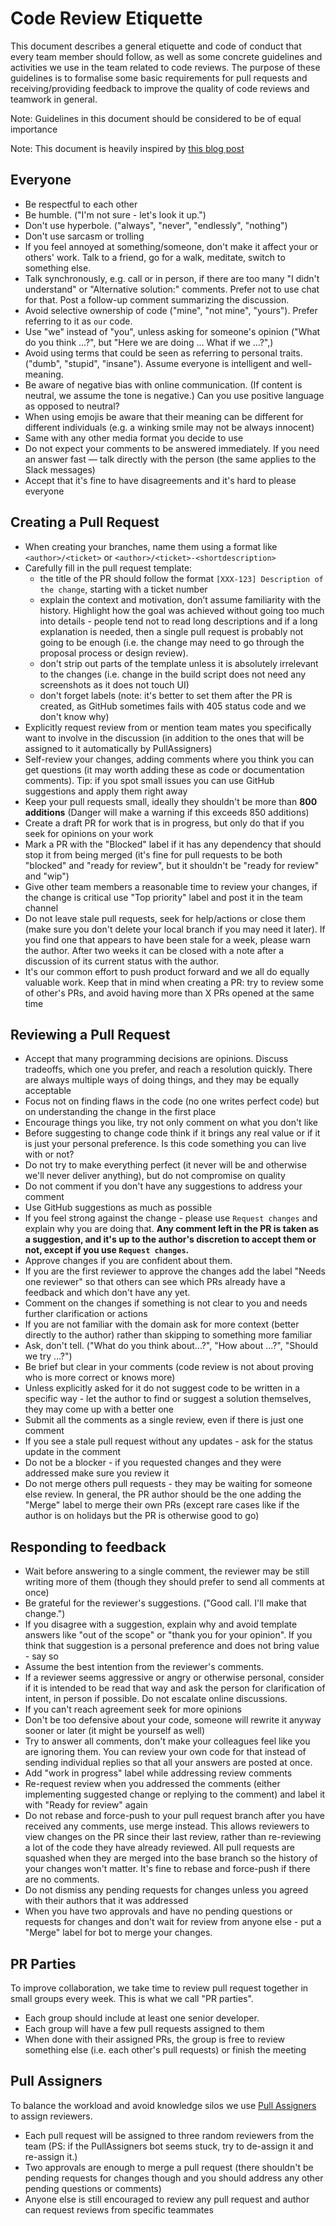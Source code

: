 Code Review Etiquette
===========

This document describes a general etiquette and code of conduct that every team member should follow, as well as some concrete guidelines and activities we use in the team related to code reviews.
The purpose of these guidelines is to formalise some basic requirements for pull requests and receiving/providing feedback to improve the quality of code reviews and teamwork in general.

Note: Guidelines in this document should be considered to be of equal importance

Note: This document is heavily inspired by [this blog post](https://github.blog/2015-01-21-how-to-write-the-perfect-pull-request/)

Everyone
--------

* Be respectful to each other
* Be humble. ("I'm not sure - let's look it up.")
* Don't use hyperbole. ("always", "never", "endlessly", "nothing")
* Don't use sarcasm or trolling
* If you feel annoyed at something/someone, don't make it affect your or others' work. Talk to a friend, go for a walk, meditate, switch to something else.
* Talk synchronously, e.g. call or in person, if there are too many "I didn't understand" or "Alternative solution:" comments. Prefer not to use chat for that. Post a follow-up
  comment summarizing the discussion.
* Avoid selective ownership of code ("mine", "not mine", "yours"). Prefer referring to it as `our` code.
* Use "we" instead of "you", unless asking for someone's opinion ("What do you think ...?", but "Here we are doing ... What if we ...?",)
* Avoid using terms that could be seen as referring to personal traits. ("dumb",
  "stupid", "insane"). Assume everyone is intelligent and well-meaning.
* Be aware of negative bias with online communication. (If content is neutral, we assume the tone is negative.) Can you use positive language as opposed to neutral?
* When using emojis be aware that their meaning can be different for different individuals (e.g. a winking smile may not be always innocent)
* Same with any other media format you decide to use
* Do not expect your comments to be answered immediately. If you need an answer fast — talk directly with the person (the same applies to the Slack messages)
* Accept that it's fine to have disagreements and it's hard to please everyone


Creating a Pull Request
--------

* When creating your branches, name them using a format like `<author>/<ticket>` or `<author>/<ticket>-<shortdescription>`
* Carefully fill in the pull request template:
	* the title of the PR should follow the format `[XXX-123] Description of the change`, starting with a ticket number
	* explain the context and motivation, don’t assume familiarity with the history. Highlight how the goal was achieved without going too much into details - people tend not to read long descriptions and if a long explanation is needed, then a single pull request is probably not going to be enough (i.e. the change may need to go through the proposal process or design review). 
	* don't strip out parts of the template unless it is absolutely irrelevant to the changes (i.e. change in the build script does not need any screenshots as it does not touch UI)
	* don't forget labels (note: it's better to set them after the PR is created, as GitHub sometimes fails with 405 status code and we don't know why)
* Explicitly request review from or mention team mates you specifically want to involve in the discussion (in addition to the ones that will be assigned to it automatically by PullAssigners)
* Self-review your changes, adding comments where you think you can get questions (it may worth adding these as code or documentation comments). Tip: if you spot small issues you can use GitHub suggestions and apply them right away
* Keep your pull requests small, ideally they shouldn't be more than **800 additions** (Danger will make a warning if this exceeds 850 additions)
* Create a draft PR for work that is in progress, but only do that if you seek for opinions on your work
* Mark a PR with the "Blocked" label if it has any dependency that should stop it from being merged (it's fine for pull requests to be both "blocked" and "ready for review", but it shouldn't be "ready for review" and "wip")
* Give other team members a reasonable time to review your changes, if the change is critical use "Top priority" label and post it in the team channel
* Do not leave stale pull requests, seek for help/actions or close them (make sure you don't delete your local branch if you may need it later). If you find one that appears to have been stale for a week, please warn the author. After two weeks it can be closed with a note after a discussion of its current status with the author.
* It's our common effort to push product forward and we all do equally valuable work. Keep that in mind when creating a PR: try to review some of other's PRs, and avoid having more than X PRs opened at the same time


Reviewing a Pull Request
--------

* Accept that many programming decisions are opinions. Discuss tradeoffs, which one
  you prefer, and reach a resolution quickly. There are always multiple ways of doing things, and they may be equally acceptable
* Focus not on finding flaws in the code (no one writes perfect code) but on understanding the change in the first place
* Encourage things you like, try not only comment on what you don't like
* Before suggesting to change code think if it brings any real value or if it is just your personal preference. Is this code something you can live with or not?
* Do not try to make everything perfect (it never will be and otherwise we'll never deliver anything), but do not compromise on quality
* Do not comment if you don't have any suggestions to address your comment
* Use GitHub suggestions as much as possible
* If you feel strong against the change - please use `Request changes` and explain why you are doing that. **Any comment left in the PR is taken as a suggestion, and it's up to the author's discretion to accept them or not, except if you use `Request changes`.**
* Approve changes if you are confident about them. 
* If you are the first reviewer to approve the changes add the label "Needs one reviewer" so that others can see which PRs already have a feedback and which don't have any yet.
* Comment on the changes if something is not clear to you and needs further clarification or actions
* If you are not familiar with the domain ask for more context (better directly to the author) rather than skipping to something more familiar
* Ask, don't tell. ("What do you think about...?", "How about ...?", "Should we try ...?")
* Be brief but clear in your comments (code review is not about proving who is more correct or knows more)
* Unless explicitly asked for it do not suggest code to be written in a specific way - let the author to find or suggest a solution themselves, they may come up with a better one
* Submit all the comments as a single review, even if there is just one comment
* If you see a stale pull request without any updates - ask for the status update in the comment
* Do not be a blocker - if you requested changes and they were addressed make sure you review it
* Do not merge others pull requests - they may be waiting for someone else review. In general, the PR author should be the one adding the "Merge" label to merge their own PRs (except rare cases like if the author is on holidays but the PR is otherwise good to go)

Responding to feedback
-------------------------

* Wait before answering to a single comment, the reviewer may be still writing more of them (though they should prefer to send all comments at once)
* Be grateful for the reviewer's suggestions. ("Good call. I'll make that
  change.")
* If you disagree with a suggestion, explain why and avoid template answers like "out of the scope" or "thank you for your opinion". If you think that suggestion is a personal preference and does not bring value - say so
* Assume the best intention from the reviewer's comments.
* If a reviewer seems aggressive or angry or otherwise personal, consider if it is intended to be read that way and ask the person for clarification of intent, in person if possible. Do not escalate online discussions.
* If you can't reach agreement seek for more opinions
* Don't be too defensive about your code, someone will rewrite it anyway sooner or later (it might be yourself as well)
* Try to answer all comments, don't make your colleagues feel like you are ignoring them. You can review your own code for that instead of sending individual replies so that all your answers are posted at once.
* Add "work in progress" label while addressing review comments
* Re-request review when you addressed the comments (either implementing suggested change or replying to the comment) and label it with "Ready for review" again
* Do not rebase and force-push to your pull request branch after you have received any comments, use merge instead. This allows reviewers to view changes on the PR since their last review, rather than re-reviewing a lot of the code they have already reviewed. All pull requests are squashed when they are merged into the base branch so the history of your changes won't matter. It's fine to rebase and force-push if there are no comments.
* Do not dismiss any pending requests for changes unless you agreed with their authors that it was addressed
* When you have two approvals and have no pending questions or requests for changes and don't wait for review from anyone else - put a "Merge" label for bot to merge your changes.


PR Parties
--------

To improve collaboration, we take time to review pull request together in small groups every week. This is what we call "PR parties".

- Each group should include at least one senior developer. 
- Each group will have a few pull requests assigned to them
- When done with their assigned PRs, the group is free to review something else (i.e. each other's pull requests) or finish the meeting

Pull Assigners
--------

To balance the workload and avoid knowledge silos we use [Pull Assigners](https://pullpanda.com/assigner) to assign reviewers.

- Each pull request will be assigned to three random reviewers from the team (PS: if the PullAssigners bot seems stuck, try to de-assign it and re-assign it.)
- Two approvals are enough to merge a pull request (there shouldn't be pending requests for changes though and you should address any other pending questions or comments)
- Anyone else is still encouraged to review any pull request and author can request reviews from specific teammates
